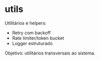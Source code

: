 # utils

Utilitários e helpers:
- Retry com backoff
- Rate limiter/token bucket
- Logger estruturado

Objetivo: utilitários transversais ao sistema.
